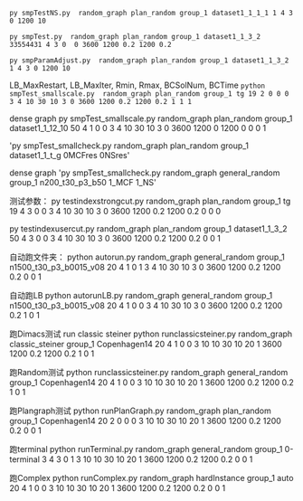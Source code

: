 `py smpTestNS.py  random_graph plan_random group_1 dataset1_1_1_1 1 4 3 0 1200 10`

`py smpTest.py  random_graph plan_random group_1 dataset1_1_3_2 33554431 4 3 0  0 3600 1200 0.2 1200 0.2`

`py smpParamAdjust.py  random_graph plan_random group_1 dataset1_1_3_2 1 4 3 0 1200 10`

LB_MaxRestart, LB_MaxIter, Rmin, Rmax, BCSolNum, BCTime
`python smpTest_smallscale.py  random_graph plan_random group_1 tg 19 2 0 0 0 3 4 10 30 10 3 0 3600 1200 0.2 1200 0.2 1 1 1`

dense graph
py smpTest_smallscale.py  random_graph plan_random group_1 dataset1_1_12_10 50 4 1 0 0 3 4 10 30 10 3 0 3600 1200 0 1200 0 0 0 1

'py smpTest_smallcheck.py  random_graph plan_random group_1 dataset1_1_t_g 0MCFres 0NSres'

dense graph
'py smpTest_smallcheck.py  random_graph general_random group_1 n200_t30_p3_b50 1_MCF 1_NS'

测试参数：
py testindexstrongcut.py random_graph plan_random group_1 tg 19 4 3 0 0 3 4 10 30 10 3 0 3600 1200 0.2 1200 0.2 0 0 0

py testindexusercut.py random_graph plan_random group_1 dataset1_1_3_2 50 4 3 0 0 3 4 10 30 10 3 0 3600 1200 0.2 1200 0.2 0 0 1

自动跑文件夹：
python autorun.py  random_graph general_random group_1 n1500_t30_p3_b0015_v08 20 4 1 0 1 3 4 10 30 10 3 0 3600 1200 0.2 1200 0.2 0 0 1

自动跑LB
python autorunLB.py  random_graph general_random group_1 n1500_t30_p3_b0015_v08 20 4 1 0 0 3 4 10 30 10 3 0 3600 1200 0.2 1200 0.2 1 0 1

跑Dimacs测试
run classic steiner
python runclassicsteiner.py  random_graph classic_steiner group_1 Copenhagen14 20 4 1 0 0 3 10 10 30 10 20 1 3600 1200 0.2 1200 0.2 1 0 1

跑Random测试
python runclassicsteiner.py  random_graph general_random group_1 Copenhagen14 20 4 1 0 0 3 10 10 30 10 20 1 3600 1200 0.2 1200 0.2 1 0 1

跑Plangraph测试
python runPlanGraph.py  random_graph plan_random group_1 Copenhagen14 20 2 0 0 0 3 10 10 30 10 20 1 3600 1200 0.2 1200 0.2 0 0 1

跑terminal
python runTerminal.py  random_graph general_random group_1 0-terminal 3 4 3 0 1 3 10 10 30 10 20 1 3600 1200 0.2 1200 0.2 0 0 1

跑Complex
python runComplex.py random_graph hardInstance group_1 auto 20 4 1 0 0 3 10 10 30 10 20 1 3600 1200 0.2 1200 0.2 0 0 1
